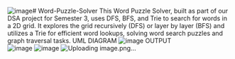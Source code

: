 ![image](https://github.com/user-attachments/assets/2c0f3d08-1133-4111-9b10-557f7081fcb0)# Word-Puzzle-Solver
 This Word Puzzle Solver, built as part of our DSA project for Semester 3, uses DFS, BFS, and Trie to search for words in a 2D grid. It explores the grid recursively (DFS) or layer by layer (BFS) and utilizes a Trie for efficient word lookups, solving word search puzzles and graph traversal tasks.
 UML DIAGRAM 
![image](https://github.com/user-attachments/assets/7fde67e6-efd4-477d-9c49-5f11edef75d6)
OUTPUT  
 ![image](https://github.com/user-attachments/assets/cad1166d-dcff-4b1a-a401-1e0f1b8e48dc)
![image](https://github.com/user-attachments/assets/6228ccf6-01c5-4ea0-8a5c-5b01d7ff7f61)
![Uploading image.png…]()

  
